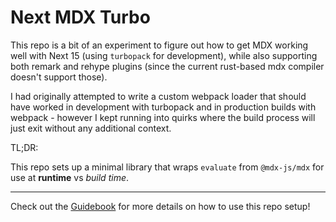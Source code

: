 # Next MDX Turbo

This repo is a bit of an experiment to figure out how to get MDX working well with Next 15 (using `turbopack` for development), while also supporting both remark and rehype plugins (since the current rust-based mdx compiler doesn't support those).

I had originally attempted to write a custom webpack loader that should have worked in development with turbopack and in production builds with webpack - however I kept running into quirks where the build process will just exit without any additional context.

TL;DR:

This repo sets up a minimal library that wraps `evaluate` from `@mdx-js/mdx` for use at **runtime** vs _build time_.

---

Check out the [Guidebook](./GUIDEBOOK.md) for more details on how to use this repo setup!
